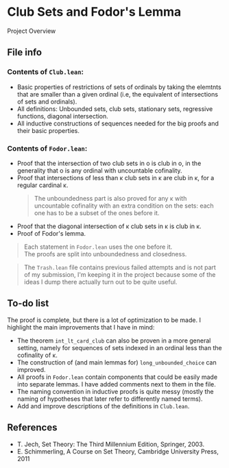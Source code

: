 # Club Sets and Fodor's Lemma
Project Overview

## File info

### Contents of `Club.lean`:

* Basic properties of restrictions of sets of ordinals by taking the elemtnts that are smaller
  than a given ordinal (i.e, the equivalent of intersections of sets and ordinals).
* All definitions: Unbounded sets, club sets, stationary sets, regressive functions, diagonal intersection.
* All inductive constructions of sequences needed for the big proofs and their basic properties.

### Contents of `Fodor.lean`:

* Proof that the intersection of two club sets in o is club in o, in the generality that o is any ordinal with
  uncountable cofinality.
* Proof that intersections of less than κ club sets in κ are club in κ, for a regular cardinal κ.
  > The unboundedness part is also proved for any κ with uncountable cofinality with an extra
  condition on the sets: each one has to be a subset of the ones before it.
* Proof that the diagonal intersection of κ club sets in κ is club in κ.
* Proof of Fodor's lemma.

> Each statement in `Fodor.lean` uses the one before it. \
> The proofs are split into unboundedness and closedness.

> The `Trash.lean` file contains previous failed attempts and is not part of my submission, I'm keeping it in the project because some of the ideas I dump there actually turn out to be quite useful.

## To-do list

The proof is complete, but there is a lot of optimization to be made.
I highlight the main improvements that I have in mind:

* The theorem `int_lt_card_club` can also be proven in a more general setting, namely for sequences
  of sets indexed in an ordinal less than the cofinality of κ.
* The construction of (and main lemmas for) `long_unbounded_choice` can improved.
* All proofs in `Fodor.lean` contain components that could be easily made into separate lemmas. I have added comments next to them in the file.
* The naming convention in inductive proofs is quite messy (mostly the naming of hypotheses that later refer to differently named terms).
* Add and improve descriptions of the definitions in `Club.lean`.

## References
* T. Jech, Set Theory: The Third Millennium Edition, Springer, 2003.
* E. Schimmerling, A Course on Set Theory, Cambridge University Press, 2011
